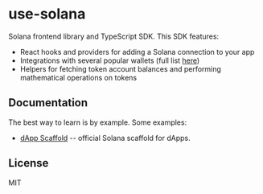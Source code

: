 # use-solana

Solana frontend library and TypeScript SDK. This SDK features:

- React hooks and providers for adding a Solana connection to your app
- Integrations with several popular wallets (full list [here](https://github.com/saber-hq/use-solana/blob/master/packages/use-solana/src/providers.tsx))
- Helpers for fetching token account balances and performing mathematical operations on tokens

## Documentation

The best way to learn is by example. Some examples:

- [dApp Scaffold](https://github.com/saber-hq/dapp-scaffold) -- official Solana scaffold for dApps.

## License

MIT
